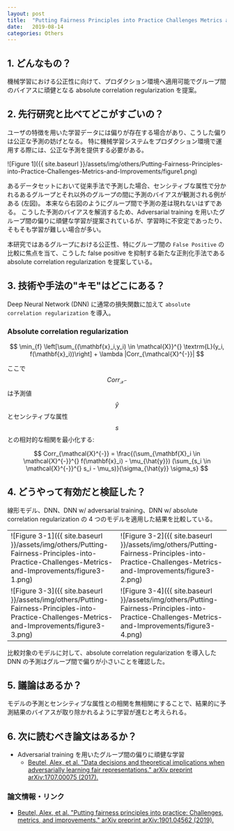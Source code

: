 ```yaml
---
layout: post
title:  "Putting Fairness Principles into Practice Challenges Metrics and Improvements"
date:   2019-08-14
categories: Others
---
```


## 1. どんなもの？

機械学習における公正性に向けて、プロダクション環境へ適用可能でグループ間のバイアスに頑健となる absolute correlation regularization を提案。

## 2. 先行研究と比べてどこがすごいの？


ユーザの特徴を用いた学習データには偏りが存在する場合があり、こうした偏りは公正な予測の妨げとなる。
特に機械学習システムをプロダクション環境で運用する際には、公正な予測を提供する必要がある。

![Figure 1]({{ site.baseurl }}/assets/img/others/Putting-Fairness-Principles-into-Practice-Challenges-Metrics-and-Improvements/figure1.png)

あるデータセットにおいて従来手法で予測した場合、センシティブな属性で分かれるあるグループとそれ以外のグループの間に予測のバイアスが観測される例がある (左図)。
本来なら右図のようにグループ間で予測の差は現れないはずである。
こうした予測のバイアスを解消するため、Adversarial training を用いたグループ間の偏りに頑健な学習が提案されているが、学習時に不安定であったり、そもそも学習が難しい場合が多い。

本研究ではあるグループにおける公正性、特にグループ間の `False Positive` の比較に焦点を当て、こうした false positive を抑制する新たな正則化手法である absolute correlation regularization を提案している。

## 3. 技術や手法の"キモ"はどこにある？

Deep Neural Network (DNN) に通常の損失関数に加えて `absolute correlation regularization` を導入。

### Absolute correlation regularization

$$
    \min_{f} \left[\sum_{(\mathbf{x}_i,y_i) \in \mathcal{X}}^{} \textrm{L}(y_i, f(\mathbf{x}_i))\right] + \lambda |Corr_{\mathcal{X}^{-}}|
$$

ここで $$Corr_{\mathcal{X}^{-}}$$ は予測値 $$\hat{y}$$ とセンシティブな属性 $$s$$ との相対的な相関を最小化する:

$$
    Corr_{\mathcal{X}^{-}} = \frac{(\sum_{\mathbf{X}_i \in \mathcal{X}^{-}}^{} f(\mathbf{x}_i) - \mu_{\hat{y}}) (\sum_{s_i \in \mathcal{X}^{-}}^{} s_i - \mu_s)}{\sigma_{\hat{y}} \sigma_s}
$$

## 4. どうやって有効だと検証した？

線形モデル、DNN、DNN w/ adversarial training、DNN w/ absolute correlation regularization の 4 つのモデルを適用した結果を比較している。

| | |
|------|------|
| ![Figure 3-1]({{ site.baseurl }}/assets/img/others/Putting-Fairness-Principles-into-Practice-Challenges-Metrics-and-Improvements/figure3-1.png) | ![Figure 3-2]({{ site.baseurl }}/assets/img/others/Putting-Fairness-Principles-into-Practice-Challenges-Metrics-and-Improvements/figure3-2.png) |
| ![Figure 3-3]({{ site.baseurl }}/assets/img/others/Putting-Fairness-Principles-into-Practice-Challenges-Metrics-and-Improvements/figure3-3.png) | ![Figure 3-4]({{ site.baseurl }}/assets/img/others/Putting-Fairness-Principles-into-Practice-Challenges-Metrics-and-Improvements/figure3-4.png) |

比較対象のモデルに対して、absolute correlation regularization を導入した DNN の予測はグループ間で偏りが小さいことを確認した。

## 5. 議論はあるか？

モデルの予測とセンシティブな属性との相関を無相関にすることで、結果的に予測結果のバイアスが取り除かれるように学習が進むと考えられる。

## 6. 次に読むべき論文はあるか？

- Adversarial training を用いたグループ間の偏りに頑健な学習
  - [Beutel, Alex, et al. "Data decisions and theoretical implications when adversarially learning fair representations." arXiv preprint arXiv:1707.00075 (2017).](https://arxiv.org/abs/1707.00075)

### 論文情報・リンク

- [Beutel, Alex, et al. "Putting fairness principles into practice: Challenges, metrics, and improvements." arXiv preprint arXiv:1901.04562 (2019).](https://arxiv.org/abs/1901.04562)
